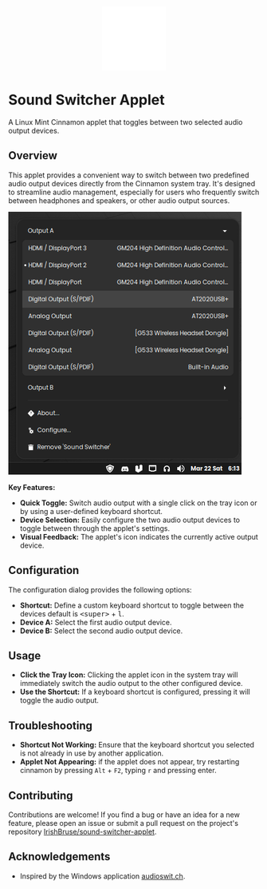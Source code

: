 <p align="center">
    <img src="https://raw.githubusercontent.com/IrishBruse/sound-switcher-applet/main/icon.png" height="128px"/>
</p>

# Sound Switcher Applet

A Linux Mint Cinnamon applet that toggles between two selected audio output devices.

## Overview

This applet provides a convenient way to switch between two predefined audio output devices directly from the Cinnamon system tray.
It's designed to streamline audio management, especially for users who frequently switch between headphones and speakers, or other audio output sources.

![](./screenshot.png)

**Key Features:**

- **Quick Toggle:** Switch audio output with a single click on the tray icon or by using a user-defined keyboard shortcut.
- **Device Selection:** Easily configure the two audio output devices to toggle between through the applet's settings.
- **Visual Feedback:** The applet's icon indicates the currently active output device.

## Configuration

The configuration dialog provides the following options:

- **Shortcut:** Define a custom keyboard shortcut to toggle between the devices default is <kbd>\<super\></kbd> + <kbd>l</kbd>.
- **Device A:** Select the first audio output device.
- **Device B:** Select the second audio output device.

## Usage

- **Click the Tray Icon:** Clicking the applet icon in the system tray will immediately switch the audio output to the other configured device.
- **Use the Shortcut:** If a keyboard shortcut is configured, pressing it will toggle the audio output.

## Troubleshooting

- **Shortcut Not Working:** Ensure that the keyboard shortcut you selected is not already in use by another application.
- **Applet Not Appearing:** if the applet does not appear, try restarting cinnamon by pressing `Alt` + `F2`, typing `r` and pressing enter.

## Contributing

Contributions are welcome! If you find a bug or have an idea for a new feature, please open an issue or submit a pull request on the project's repository [IrishBruse/sound-switcher-applet](https://github.com/IrishBruse/sound-switcher-applet).

## Acknowledgements

- Inspired by the Windows application [audioswit.ch](https://audioswit.ch/er).
